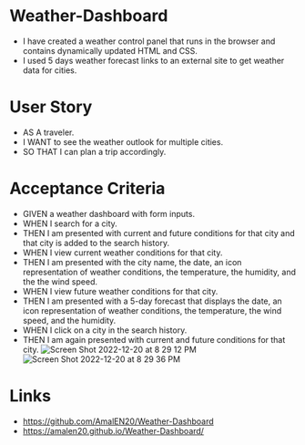 # Weather-Dashboard
- I have created a weather control panel that runs in the browser and contains dynamically updated HTML and CSS.
- I used 5 days weather forecast links to an external site to get weather data for cities.

# User Story
- AS A traveler.
- I WANT to see the weather outlook for multiple cities.
- SO THAT I can plan a trip accordingly.

# Acceptance Criteria

- GIVEN a weather dashboard with form inputs.
- WHEN I search for a city.
- THEN I am presented with current and future conditions for that city and that city is added to the search history.
- WHEN I view current weather conditions for that city.
- THEN I am presented with the city name, the date, an icon representation of weather conditions, the temperature, the humidity, and the the wind speed.
- WHEN I view future weather conditions for that city.
- THEN I am presented with a 5-day forecast that displays the date, an icon representation of weather conditions, the temperature, the wind speed, and the humidity.
- WHEN I click on a city in the search history.
- THEN I am again presented with current and future conditions for that city.
![Screen Shot 2022-12-20 at 8 29 12 PM](https://user-images.githubusercontent.com/116880367/208821595-c2cda944-d8bf-46bd-92f3-91e391ccf97f.png)
![Screen Shot 2022-12-20 at 8 29 36 PM](https://user-images.githubusercontent.com/116880367/208821611-1f74e336-d9eb-4cd1-8a87-6aade1855431.png)

# Links
- https://github.com/AmalEN20/Weather-Dashboard
- https://amalen20.github.io/Weather-Dashboard/
